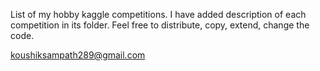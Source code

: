 List of my hobby kaggle competitions.
I have added description of each competition in its folder.
Feel free to distribute, copy, extend, change the code.

koushiksampath289@gmail.com
